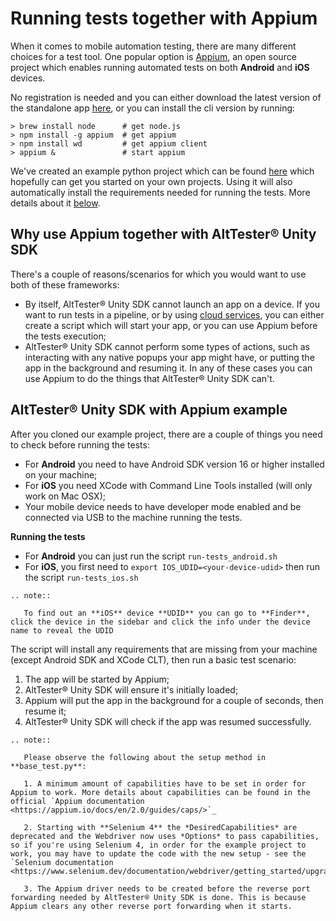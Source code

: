 # Running tests together with Appium

When it comes to mobile automation testing, there are many different choices for a test tool. One popular option is [Appium](http://appium.io), an open source project which enables running automated tests on both **Android** and **iOS** devices.

No registration is needed and you can either download the latest version of the standalone app [here](https://github.com/appium/appium-desktop/releases/), or you can install the cli version by running:

```
> brew install node      # get node.js
> npm install -g appium  # get appium
> npm install wd         # get appium client
> appium &               # start appium
```

We've created an example python project which can be found [here](https://github.com/alttester-test-examples/Python-Android-with-Appium-AltTrashCat-) which hopefully can get you started on your own projects. Using it will also automatically install the requirements needed for running the tests. More details about it [below](#alttester-unity-sdk-with-appium-example).

## Why use Appium together with AltTester® Unity SDK

There's a couple of reasons/scenarios for which you would want to use both of these frameworks:

-   By itself, AltTester® Unity SDK cannot launch an app on a device. If you want to run tests in a pipeline, or by using [cloud services](./alttester-with-cloud), you can either create a script which will start your app, or you can use Appium before the tests execution;
-   AltTester® Unity SDK cannot perform some types of actions, such as interacting with any native popups your app might have, or putting the app in the background and resuming it. In any of these cases you can use Appium to do the things that AltTester® Unity SDK can't.

## AltTester® Unity SDK with Appium example

After you cloned our example project, there are a couple of things you need to check before running the tests:

-   For **Android** you need to have Android SDK version 16 or higher installed on your machine;
-   For **iOS** you need XCode with Command Line Tools installed (will only work on Mac OSX);
-   Your mobile device needs to have developer mode enabled and be connected via USB to the machine running the tests.

**Running the tests**

-   For **Android** you can just run the script `run-tests_android.sh`
-   For **iOS**, you first need to `export IOS_UDID=<your-device-udid>` then run the script `run-tests_ios.sh`

```eval_rst
.. note::

   To find out an **iOS** device **UDID** you can go to **Finder**, click the device in the sidebar and click the info under the device name to reveal the UDID

```

The script will install any requirements that are missing from your machine (except Android SDK and XCode CLT), then run a basic test scenario:

1. The app will be started by Appium;
2. AltTester® Unity SDK will ensure it's initially loaded;
3. Appium will put the app in the background for a couple of seconds, then resume it;
4. AltTester® Unity SDK will check if the app was resumed successfully.

```eval_rst
.. note::

   Please observe the following about the setup method in **base_test.py**:

   1. A minimum amount of capabilities have to be set in order for Appium to work. More details about capabilities can be found in the official `Appium documentation <https://appium.io/docs/en/2.0/guides/caps/>`_
   
   2. Starting with **Selenium 4** the *DesiredCapabilities* are deprecated and the Webdriver now uses *Options* to pass capabilities, so if you're using Selenium 4, in order for the example project to work, you may have to update the code with the new setup - see the `Selenium documentation <https://www.selenium.dev/documentation/webdriver/getting_started/upgrade_to_selenium_4/>`_
   
   3. The Appium driver needs to be created before the reverse port forwarding needed by AltTester® Unity SDK is done. This is because Appium clears any other reverse port forwarding when it starts.

```
